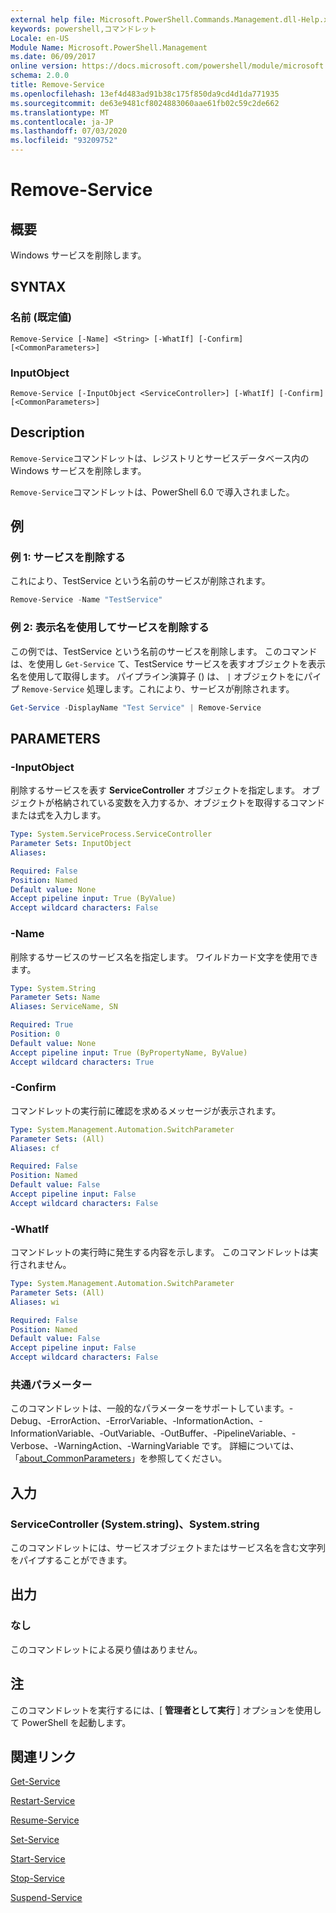 ```yaml
---
external help file: Microsoft.PowerShell.Commands.Management.dll-Help.xml
keywords: powershell,コマンドレット
Locale: en-US
Module Name: Microsoft.PowerShell.Management
ms.date: 06/09/2017
online version: https://docs.microsoft.com/powershell/module/microsoft.powershell.management/remove-service?view=powershell-7&WT.mc_id=ps-gethelp
schema: 2.0.0
title: Remove-Service
ms.openlocfilehash: 13ef4d483ad91b38c175f850da9cd4d1da771935
ms.sourcegitcommit: de63e9481cf8024883060aae61fb02c59c2de662
ms.translationtype: MT
ms.contentlocale: ja-JP
ms.lasthandoff: 07/03/2020
ms.locfileid: "93209752"
---
```

# Remove-Service

## 概要
Windows サービスを削除します。

## SYNTAX

### 名前 (既定値)

```
Remove-Service [-Name] <String> [-WhatIf] [-Confirm] [<CommonParameters>]
```

### InputObject

```
Remove-Service [-InputObject <ServiceController>] [-WhatIf] [-Confirm] [<CommonParameters>]
```

## Description

`Remove-Service`コマンドレットは、レジストリとサービスデータベース内の Windows サービスを削除します。

`Remove-Service`コマンドレットは、PowerShell 6.0 で導入されました。

## 例

### 例 1: サービスを削除する

これにより、TestService という名前のサービスが削除されます。

```powershell
Remove-Service -Name "TestService"
```

### 例 2: 表示名を使用してサービスを削除する

この例では、TestService という名前のサービスを削除します。 このコマンドは、を使用し `Get-Service` て、TestService サービスを表すオブジェクトを表示名を使用して取得します。 パイプライン演算子 () は、 `|` オブジェクトをにパイプ `Remove-Service` 処理します。これにより、サービスが削除されます。

```powershell
Get-Service -DisplayName "Test Service" | Remove-Service
```

## PARAMETERS

### -InputObject

削除するサービスを表す **ServiceController** オブジェクトを指定します。 オブジェクトが格納されている変数を入力するか、オブジェクトを取得するコマンドまたは式を入力します。

```yaml
Type: System.ServiceProcess.ServiceController
Parameter Sets: InputObject
Aliases:

Required: False
Position: Named
Default value: None
Accept pipeline input: True (ByValue)
Accept wildcard characters: False
```

### -Name

削除するサービスのサービス名を指定します。 ワイルドカード文字を使用できます。

```yaml
Type: System.String
Parameter Sets: Name
Aliases: ServiceName, SN

Required: True
Position: 0
Default value: None
Accept pipeline input: True (ByPropertyName, ByValue)
Accept wildcard characters: True
```

### -Confirm

コマンドレットの実行前に確認を求めるメッセージが表示されます。

```yaml
Type: System.Management.Automation.SwitchParameter
Parameter Sets: (All)
Aliases: cf

Required: False
Position: Named
Default value: False
Accept pipeline input: False
Accept wildcard characters: False
```

### -WhatIf

コマンドレットの実行時に発生する内容を示します。 このコマンドレットは実行されません。

```yaml
Type: System.Management.Automation.SwitchParameter
Parameter Sets: (All)
Aliases: wi

Required: False
Position: Named
Default value: False
Accept pipeline input: False
Accept wildcard characters: False
```

### 共通パラメーター

このコマンドレットは、一般的なパラメーターをサポートしています。-Debug、-ErrorAction、-ErrorVariable、-InformationAction、-InformationVariable、-OutVariable、-OutBuffer、-PipelineVariable、-Verbose、-WarningAction、-WarningVariable です。 詳細については、「[about_CommonParameters](https://go.microsoft.com/fwlink/?LinkID=113216)」を参照してください。

## 入力

### ServiceController (System.string)、System.string

このコマンドレットには、サービスオブジェクトまたはサービス名を含む文字列をパイプすることができます。

## 出力

### なし

このコマンドレットによる戻り値はありません。

## 注

このコマンドレットを実行するには、[ **管理者として実行** ] オプションを使用して PowerShell を起動します。

## 関連リンク

[Get-Service](Get-Service.md)

[Restart-Service](Restart-Service.md)

[Resume-Service](Resume-Service.md)

[Set-Service](Set-Service.md)

[Start-Service](Start-Service.md)

[Stop-Service](Stop-Service.md)

[Suspend-Service](Suspend-Service.md)
